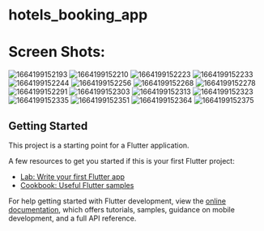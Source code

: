 # hotels_booking_app

# Screen Shots:
![1664199152193](https://user-images.githubusercontent.com/26325414/192637495-ec9abfba-952c-4371-a396-87126d741cad.jpg)
![1664199152210](https://user-images.githubusercontent.com/26325414/192637508-bb37d6c6-703b-4e8e-95b8-2f3f4706fe55.jpg)
![1664199152223](https://user-images.githubusercontent.com/26325414/192637544-7a36530f-e69b-4fd3-a814-cfce905d6b9b.jpg)
![1664199152233](https://user-images.githubusercontent.com/26325414/192637561-55d7f8a0-d37d-447f-b8aa-0e250e7ac88d.jpg)
![1664199152244](https://user-images.githubusercontent.com/26325414/192637569-8192c1db-734f-4942-8f94-85e6a4635a7e.jpg)
![1664199152256](https://user-images.githubusercontent.com/26325414/192637611-19461680-ed00-4214-9272-7025ad66d5e9.jpg)
![1664199152268](https://user-images.githubusercontent.com/26325414/192637678-d370d8df-5915-4e18-b67a-502933bccb8d.jpg)
![1664199152278](https://user-images.githubusercontent.com/26325414/192637694-9373b8f3-9305-4778-86e3-7a68ecd18af9.jpg)
![1664199152291](https://user-images.githubusercontent.com/26325414/192637703-35cb07c3-8d81-459d-b14b-4f43cf9753d1.jpg)
![1664199152303](https://user-images.githubusercontent.com/26325414/192637735-45cc7100-f89e-48ac-b6a7-00628bcd4982.jpg)
![1664199152313](https://user-images.githubusercontent.com/26325414/192637753-51e6bcfd-78e4-4172-b895-cfcd8823feca.jpg)
![1664199152323](https://user-images.githubusercontent.com/26325414/192637767-e43fc27b-b6f9-468e-8047-4ed6f402ac39.jpg)
![1664199152335](https://user-images.githubusercontent.com/26325414/192637810-0c4c5dd4-4ea2-400c-aa68-09e8aee416c9.jpg)
![1664199152351](https://user-images.githubusercontent.com/26325414/192637863-ced33158-a52b-45ae-bdcf-efec7539b6dd.jpg)
![1664199152364](https://user-images.githubusercontent.com/26325414/192637903-629a2135-155b-4452-99c7-0db1e272e692.jpg)
![1664199152375](https://user-images.githubusercontent.com/26325414/192637971-699bd32a-9450-41d4-baee-efe9ffd8085f.jpg)


## Getting Started

This project is a starting point for a Flutter application.

A few resources to get you started if this is your first Flutter project:

- [Lab: Write your first Flutter app](https://docs.flutter.dev/get-started/codelab)
- [Cookbook: Useful Flutter samples](https://docs.flutter.dev/cookbook)

For help getting started with Flutter development, view the
[online documentation](https://docs.flutter.dev/), which offers tutorials,
samples, guidance on mobile development, and a full API reference.
